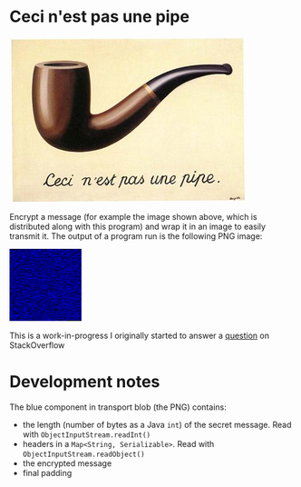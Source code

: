 Ceci n'est pas une pipe
=======================

![Ceci n'est pas une pipe by Magritte](/src/stackoverflow/ceci-n-est-pas-une-pipe.jpg)

Encrypt a message (for example the image shown above, which is distributed along
with this program) and wrap it in an image to easily transmit it.
The output of a program run is the following PNG image:

![sample output PNG](/sample-encrypted.png)

This is a work-in-progress I originally started to answer a [question][1]
on StackOverflow

Development notes
=================

The blue component in transport blob (the PNG) contains:

- the length (number of bytes as a Java `int`) of the secret message. Read with `ObjectInputStream.readInt()`
- headers in a `Map<String, Serializable>`. Read with `ObjectInputStream.readObject()`
- the encrypted message
- final padding


[1]: http://stackoverflow.com/questions/29669104
